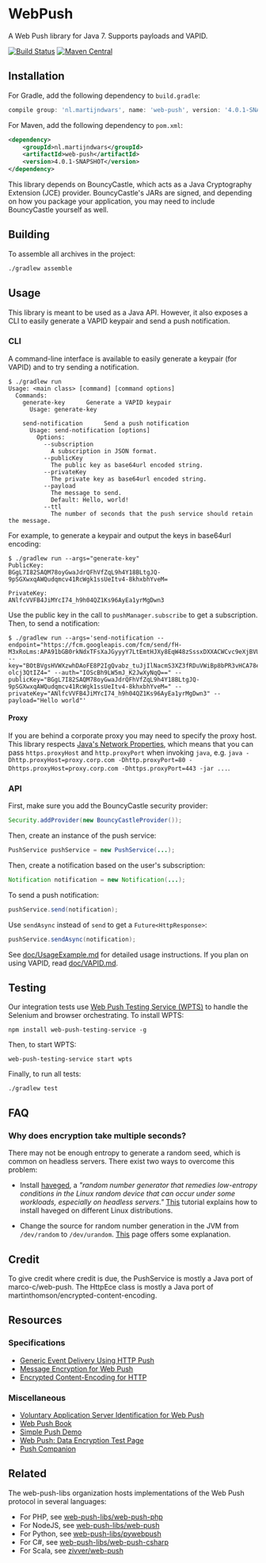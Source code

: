 # WebPush

A Web Push library for Java 7. Supports payloads and VAPID.

[![Build Status](https://travis-ci.org/web-push-libs/webpush-java.svg?branch=master)](https://travis-ci.org/web-push-libs/webpush-java)
[![Maven Central](https://maven-badges.herokuapp.com/maven-central/nl.martijndwars/web-push/badge.svg)](https://search.maven.org/search?q=g:nl.martijndwars%20AND%20a:web-push)

## Installation

For Gradle, add the following dependency to `build.gradle`:

```groovy
compile group: 'nl.martijndwars', name: 'web-push', version: '4.0.1-SNAPSHOT'
```

For Maven, add the following dependency to `pom.xml`:

```xml
<dependency>
    <groupId>nl.martijndwars</groupId>
    <artifactId>web-push</artifactId>
    <version>4.0.1-SNAPSHOT</version>
</dependency>
```

This library depends on BouncyCastle, which acts as a Java Cryptography Extension (JCE) provider. BouncyCastle's JARs are signed, and depending on how you package your application, you may need to include BouncyCastle yourself as well.

## Building

To assemble all archives in the project:

```sh
./gradlew assemble
```

## Usage

This library is meant to be used as a Java API. However, it also exposes a CLI to easily generate a VAPID keypair and send a push notification.

### CLI

A command-line interface is available to easily generate a keypair (for VAPID) and to try sending a notification.

```
$ ./gradlew run
Usage: <main class> [command] [command options]
  Commands:
    generate-key      Generate a VAPID keypair
      Usage: generate-key

    send-notification      Send a push notification
      Usage: send-notification [options]
        Options:
          --subscription
            A subscription in JSON format.
          --publicKey
            The public key as base64url encoded string.
          --privateKey
            The private key as base64url encoded string.
          --payload
            The message to send.
            Default: Hello, world!
          --ttl
            The number of seconds that the push service should retain the message.

```

For example, to generate a keypair and output the keys in base64url encoding:

```
$ ./gradlew run --args="generate-key"
PublicKey:
BGgL7I82SAQM78oyGwaJdrQFhVfZqL9h4Y18BLtgJQ-9pSGXwxqAWQudqmcv41RcWgk1ssUeItv4-8khxbhYveM=

PrivateKey:
ANlfcVVFB4JiMYcI74_h9h04QZ1Ks96AyEa1yrMgDwn3
```

Use the public key in the call to `pushManager.subscribe` to get a subscription. Then, to send a notification:

```
$ ./gradlew run --args='send-notification --endpoint="https://fcm.googleapis.com/fcm/send/fH-M3xRoLms:APA91bGB0rkNdxTFsXaJGyyyY7LtEmtHJXy8EqW48zSssxDXXACWCvc9eXjBVU54nrBkARTj4Xvl303PoNc0_rwAMrY9dvkQzi9fkaKLP0vlwoB0uqKygPeL77Y19VYHbj_v_FolUlHa" --key="BOtBVgsHVWXzwhDAoFE8P2IgQvabz_tuJjIlNacmS3XZ3fRDuVWiBp8bPR3vHCA78edquclcXXYb-olcj3QtIZ4=" --auth="IOScBh9LW5mJ_K2JwXyNqQ==" --publicKey="BGgL7I82SAQM78oyGwaJdrQFhVfZqL9h4Y18BLtgJQ-9pSGXwxqAWQudqmcv41RcWgk1ssUeItv4-8khxbhYveM=" --privateKey="ANlfcVVFB4JiMYcI74_h9h04QZ1Ks96AyEa1yrMgDwn3" --payload="Hello world"'
```

#### Proxy

If you are behind a corporate proxy you may need to specify the proxy host. This library respects [Java's Network Properties](https://docs.oracle.com/javase/7/docs/api/java/net/doc-files/net-properties.html), which means that you can pass `https.proxyHost` and `http.proxyPort` when invoking `java`, e.g. `java -Dhttp.proxyHost=proxy.corp.com -Dhttp.proxyPort=80 -Dhttps.proxyHost=proxy.corp.com -Dhttps.proxyPort=443 -jar ...`.

### API

First, make sure you add the BouncyCastle security provider:

```java
Security.addProvider(new BouncyCastleProvider());
```

Then, create an instance of the push service:

```java
PushService pushService = new PushService(...);
```

Then, create a notification based on the user's subscription:

```java
Notification notification = new Notification(...);
```

To send a push notification:

```java
pushService.send(notification);
```

Use `sendAsync` instead of `send` to get a `Future<HttpResponse>`:

```java
pushService.sendAsync(notification);
```

See [doc/UsageExample.md](https://github.com/web-push-libs/webpush-java/blob/master/doc/UsageExample.md)
for detailed usage instructions. If you plan on using VAPID, read [doc/VAPID.md](https://github.com/web-push-libs/webpush-java/blob/master/doc/VAPID.md).

## Testing

Our integration tests use [Web Push Testing Service (WPTS)](https://github.com/GoogleChromeLabs/web-push-testing-service) to handle the Selenium and browser orchestrating. To install WPTS:

```
npm install web-push-testing-service -g
```

Then, to start WPTS:

```
web-push-testing-service start wpts
```

Finally, to run all tests:

```
./gradlew test
```

## FAQ

### Why does encryption take multiple seconds?

There may not be enough entropy to generate a random seed, which is common on headless servers. There exist two ways to overcome this problem:

- Install [haveged](http://stackoverflow.com/a/31208558/368220), a _"random number generator that remedies low-entropy conditions in the Linux random device that can occur under some workloads, especially on headless servers."_ [This](https://www.digitalocean.com/community/tutorials/how-to-setup-additional-entropy-for-cloud-servers-using-haveged) tutorial explains how to install haveged on different Linux distributions.

- Change the source for random number generation in the JVM from `/dev/random` to `/dev/urandom`. [This](https://docs.oracle.com/cd/E13209_01/wlcp/wlss30/configwlss/jvmrand.html) page offers some explanation.

## Credit

To give credit where credit is due, the PushService is mostly a Java port of marco-c/web-push. The HttpEce class is mostly a Java port of martinthomson/encrypted-content-encoding.

## Resources

### Specifications

- [Generic Event Delivery Using HTTP Push](https://tools.ietf.org/html/draft-ietf-webpush-protocol-11)
- [Message Encryption for Web Push](https://tools.ietf.org/html/draft-ietf-webpush-encryption-08)
- [Encrypted Content-Encoding for HTTP](https://tools.ietf.org/html/draft-ietf-httpbis-encryption-encoding-02)

### Miscellaneous

- [Voluntary Application Server Identification for Web Push](https://tools.ietf.org/html/draft-ietf-webpush-vapid-01)
- [Web Push Book](https://web-push-book.gauntface.com/)
- [Simple Push Demo](https://gauntface.github.io/simple-push-demo/)
- [Web Push: Data Encryption Test Page](https://jrconlin.github.io/WebPushDataTestPage/)
- [Push Companion](https://web-push-codelab.appspot.com/)

## Related

The web-push-libs organization hosts implementations of the Web Push protocol in several languages:

- For PHP, see [web-push-libs/web-push-php](https://github.com/web-push-libs/web-push-php)
- For NodeJS, see [web-push-libs/web-push](https://github.com/web-push-libs/web-push)
- For Python, see [web-push-libs/pywebpush](https://github.com/web-push-libs/pywebpush)
- For C#, see [web-push-libs/web-push-csharp](https://github.com/web-push-libs/web-push-csharp)
- For Scala, see [zivver/web-push](https://github.com/zivver/web-push)

